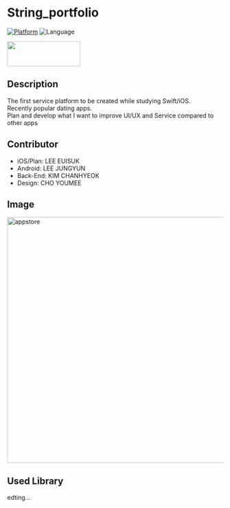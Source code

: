 # String_portfolio
[![Platform](http://img.shields.io/badge/platform-ios-green.svg?style=flat
)](https://developer.apple.com/iphone/index.action)
![Language](https://img.shields.io/badge/language-Swift-brightgreen.svg?style=flat)


<a href="https://itunes.apple.com/kr/app/%EC%8A%A4%ED%8A%B8%EB%A7%81/id1315067148?mt=8" > <img src="https://raw.githubusercontent.com/younatics/MotionBook/master/Images/appstore.png" width="170" height="58"></a>

## Description
  The first service platform to be created while studying Swift/iOS. <br />
  Recently popular dating apps.<br />
  Plan and develop what I want to improve UI/UX and Service compared to other apps<br />
  
## Contributor
- iOS/Plan: LEE EUISUK
- Android: LEE JUNGYUN
- Back-End: KIM CHANHYEOK
- Design: CHO YOUMEE


## Image
<img width="572" alt="appstore" src="https://user-images.githubusercontent.com/20963807/37749853-4d13a1be-2dcd-11e8-9d48-70cb0087e92e.png">

## Used Library 
edting...
